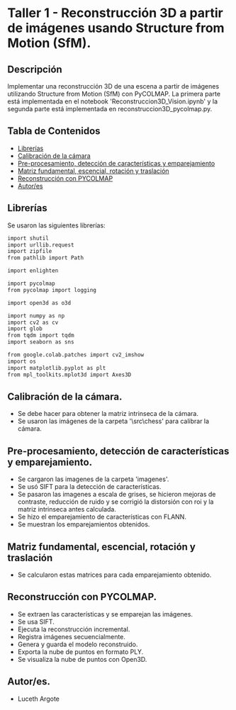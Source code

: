 # Taller 1 - Reconstrucción 3D a partir de imágenes usando Structure from Motion (SfM).

## Descripción
Implementar una reconstrucción 3D de una escena a partir de imágenes utilizando Structure from Motion (SfM) con PyCOLMAP. La primera parte está implementada en el notebook 'Reconstruccion3D_Vision.ipynb' y la segunda parte está implementada en reconstruccion3D_pycolmap.py.

## Tabla de Contenidos
- [Librerías](#librerías)
- [Calibración de la cámara](#calibración)
- [Pre-procesamiento, detección de características y emparejamiento](#preprocesamiento)
- [Matriz fundamental, escencial, rotación y traslación](#matrices)
- [Reconstrucción con PYCOLMAP](#pycolmap)
- [Autor/es](#autor)

## Librerías
Se usaron las siguientes librerías:
```sh
import shutil
import urllib.request
import zipfile
from pathlib import Path

import enlighten

import pycolmap
from pycolmap import logging

import open3d as o3d

import numpy as np
import cv2 as cv
import glob
from tqdm import tqdm
import seaborn as sns

from google.colab.patches import cv2_imshow
import os
import matplotlib.pyplot as plt
from mpl_toolkits.mplot3d import Axes3D
```

## Calibración de la cámara.
- Se debe hacer para obtener la matriz intrinseca de la cámara.
- Se usaron las imágenes de la carpeta '\src\chess' para calibrar la cámara.

## Pre-procesamiento, detección de características y emparejamiento.
- Se cargaron las imagenes de la carpeta 'imagenes'.
- Se usó SIFT para la detección de características.
- Se pasaron las imagenes a escala de grises, se hicieron mejoras de contraste, reducción de ruido y se corrigió la distorsión con roi y la matriz intrinseca antes calculada.
- Se hizo el emparejamiento de características con FLANN.
- Se muestran los emparejamientos obtenidos.

## Matriz fundamental, escencial, rotación y traslación
- Se calcularon estas matrices para cada emparejamiento obtenido.

## Reconstrucción con PYCOLMAP.
- Se extraen las características y se emparejan las imágenes.
- Se usa SIFT.
- Ejecuta la reconstrucción incremental.
- Registra imágenes secuencialmente.
- Genera y guarda el modelo reconstruido.
- Exporta la nube de puntos en formato PLY.
- Se visualiza la nube de puntos con Open3D.

## Autor/es.
- Luceth Argote



